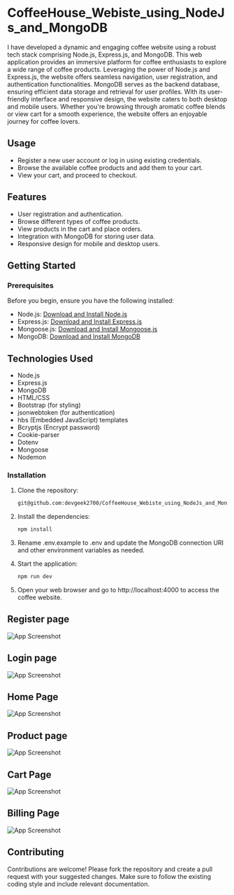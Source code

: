 # CoffeeHouse_Webiste_using_NodeJs_and_MongoDB


I have developed a dynamic and engaging coffee website using a robust tech stack comprising Node.js, Express.js, and MongoDB. This web application provides an immersive platform for coffee enthusiasts to explore a wide range of coffee products. Leveraging the power of Node.js and Express.js, the website offers seamless navigation, user registration, and authentication functionalities. MongoDB serves as the backend database, ensuring efficient data storage and retrieval for user profiles. With its user-friendly interface and responsive design, the website caters to both desktop and mobile users. Whether you're browsing through aromatic coffee blends or view cart for a smooth experience, the website offers an enjoyable journey for coffee lovers. 

## Usage

- Register a new user account or log in using existing credentials.
- Browse the available coffee products and add them to your cart.
- View your cart, and proceed to checkout.

## Features

- User registration and authentication.
- Browse different types of coffee products.
- View products in the cart and place orders.
- Integration with MongoDB for storing user data.
- Responsive design for mobile and desktop users.

## Getting Started

### Prerequisites

Before you begin, ensure you have the following installed:

- Node.js: [Download and Install Node.js](https://nodejs.org/)
- Express.js: [Download and Install Express.js](https://www.npmjs.com/package/express)
- Mongoose.js: [Download and Install Mongoose.js](https://www.npmjs.com/package/mongoose)
- MongoDB: [Download and Install MongoDB](https://www.mongodb.com/try/download/community)

## Technologies Used
- Node.js
- Express.js
- MongoDB
- HTML/CSS
- Bootstrap (for styling)
- jsonwebtoken (for authentication)
- hbs (Embedded JavaScript) templates
- Bcryptjs (Encrypt password)
- Cookie-parser
- Dotenv
- Mongoose
- Nodemon

### Installation

1. Clone the repository:

   ```bash
   git@github.com:devgeek2700/CoffeeHouse_Webiste_using_NodeJs_and_MongoDB.git
   
2. Install the dependencies:
    ```bash
   npm install

3. Rename .env.example to .env and update the MongoDB connection URI and other environment variables as needed.
4. Start the application:
      ```bash
   npm run dev

5. Open your web browser and go to http://localhost:4000 to access the coffee website.


## Register page

![App Screenshot](https://github.com/devgeek2700/CoffeeHouse_Webiste_using_NodeJs_and_MongoDB/blob/master/public/Output/register.png?raw=true)

## Login page

![App Screenshot](https://github.com/devgeek2700/CoffeeHouse_Webiste_using_NodeJs_and_MongoDB/blob/master/public/Output/login.png?raw=true)
 
## Home Page

![App Screenshot](https://github.com/devgeek2700/CoffeeHouse_Webiste_using_NodeJs_and_MongoDB/blob/master/public/Output/home.png?raw=true)

## Product page

![App Screenshot](https://github.com/devgeek2700/CoffeeHouse_Webiste_using_NodeJs_and_MongoDB/blob/master/public/Output/product.png?raw=true)

## Cart Page

![App Screenshot](https://github.com/devgeek2700/CoffeeHouse_Webiste_using_NodeJs_and_MongoDB/blob/master/public/Output/cart.png?raw=true)

## Billing Page

![App Screenshot](https://github.com/devgeek2700/CoffeeHouse_Webiste_using_NodeJs_and_MongoDB/blob/master/public/Output/bill.png?raw=true)


## Contributing
Contributions are welcome! Please fork the repository and create a pull request with your suggested changes. Make sure to follow the existing coding style and include relevant documentation.
